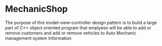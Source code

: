 # MechanicShop

The purpose of this model–view–controller design pattern is to build a large part of C++ object oriented program that emplyees will be able to add or remove customers and add or remove vehicles to Auto Mechanic management system Information   
